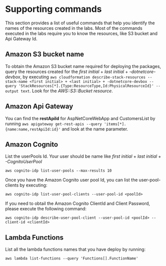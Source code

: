 # Supporting commands
This section provides a list of useful commands that help you identify the names of the resources created in the labs. Most of the commands executed in the labs require you to know the resources, like S3 bucket and Api Gateway Id. 

## Amazon S3 bucket name
To obtain the Amazon S3 bucket name required for deploying the packages, query the resources created for the *first initial* + *last initial* + *-dotnetcore-devbox*, by executing ```aws cloudformation describe-stack-resources --stack-name <first initial> + <last initial> + -dotnetcore-devbox --query 'StackResources[*].{Type:ResourceType,Id:PhysicalResourceId}' --output text```. Look for the *AWS::S3::Bucket resource*.

## Amazon Api Gateway
You can find the **restApiId** for AspNetCoreWebApp and CustomersList by running ```aws apigateway get-rest-apis --query 'items[*].{name:name,restApiId:id}'``` and look at the name parameter.

## Amazon Cognito
List the userPools Id. Your user should be name like *first initial* + *last initial* + *-CognitoUserPool*
```
aws cognito-idp list-user-pools --max-results 10
```

Once you have the Amazon Cognito user pool Id, you can list the user-pool-clients by executing:
```
aws cognito-idp list-user-pool-clients --user-pool-id <poolId>
```

If you need to obtail the Amazon Cognito ClientId and Client Password, please execute the following command:
```
aws cognito-idp describe-user-pool-client --user-pool-id <poolId> --client-id <clientId>
```

## Lambda Functions
List all the lambda functions names that you have deploy by running:
```
aws lambda list-functions --query 'Functions[].FunctionName'
```
